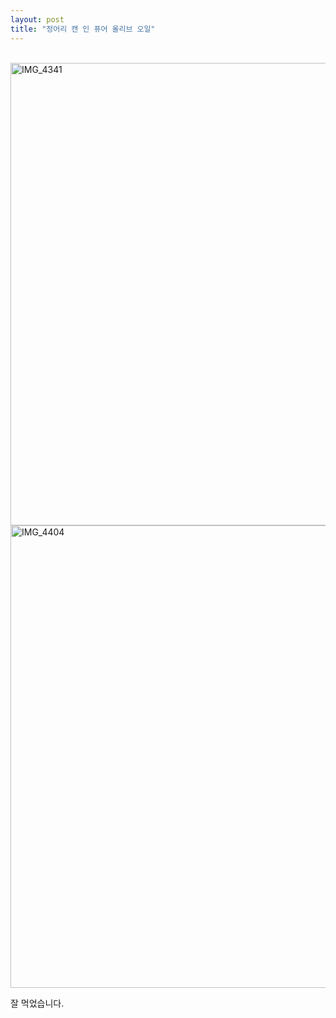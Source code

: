 ```yaml
---
layout: post
title: "정어리 캔 인 퓨어 올리브 오일"
---
```

<br/>

<img width="740px" alt="IMG_4341" src="https://user-images.githubusercontent.com/81041256/111912264-326dd980-8aac-11eb-8d24-552f8725e724.JPG">

<img width="740px" alt="IMG_4404" src="https://user-images.githubusercontent.com/81041256/111912274-36016080-8aac-11eb-9cbc-efa936248327.JPG">

잘 먹었습니다.
